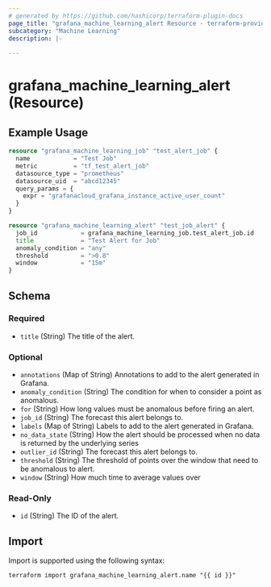 ```yaml
---
# generated by https://github.com/hashicorp/terraform-plugin-docs
page_title: "grafana_machine_learning_alert Resource - terraform-provider-grafana"
subcategory: "Machine Learning"
description: |-
  
---
```


# grafana_machine_learning_alert (Resource)



## Example Usage

```terraform
resource "grafana_machine_learning_job" "test_alert_job" {
  name            = "Test Job"
  metric          = "tf_test_alert_job"
  datasource_type = "prometheus"
  datasource_uid  = "abcd12345"
  query_params = {
    expr = "grafanacloud_grafana_instance_active_user_count"
  }
}

resource "grafana_machine_learning_alert" "test_job_alert" {
  job_id            = grafana_machine_learning_job.test_alert_job.id
  title             = "Test Alert for Job"
  anomaly_condition = "any"
  threshold         = ">0.8"
  window            = "15m"
}
```

<!-- schema generated by tfplugindocs -->
## Schema

### Required

- `title` (String) The title of the alert.

### Optional

- `annotations` (Map of String) Annotations to add to the alert generated in Grafana.
- `anomaly_condition` (String) The condition for when to consider a point as anomalous.
- `for` (String) How long values must be anomalous before firing an alert.
- `job_id` (String) The forecast this alert belongs to.
- `labels` (Map of String) Labels to add to the alert generated in Grafana.
- `no_data_state` (String) How the alert should be processed when no data is returned by the underlying series
- `outlier_id` (String) The forecast this alert belongs to.
- `threshold` (String) The threshold of points over the window that need to be anomalous to alert.
- `window` (String) How much time to average values over

### Read-Only

- `id` (String) The ID of the alert.

## Import

Import is supported using the following syntax:

```shell
terraform import grafana_machine_learning_alert.name "{{ id }}"
```
